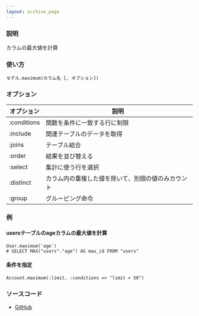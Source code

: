 ```yaml
---
layout: archive_page
---
```

### 説明
カラムの最大値を計算

### 使い方
    モデル.maximum(カラム名 [, オプション])

### オプション

オプション       | 説明
----------- | -------------------------
:conditions | 関数を条件に一致する行に制限
:include    | 関連テーブルのデータを取得
:joins      | テーブル結合
:order      | 結果を並び替える
:select     | 集計に使う行を選択
:distinct   | カラム内の重複した値を除いて、別個の値のみカウント
:group      | グルーピング命令

### 例
#### usersテーブルのageカラムの最大値を計算
    User.maximum('age')
    # SELECT MAX("users"."age") AS max_id FROM "users"

#### 条件を指定
    Account.maximum(:limit, :conditions => "limit > 50")

### ソースコード
* [GitHub](https://github.com/rails/rails/blob/ac30e389ecfa0e26e3d44c1eda8488ddf63b3ecc/activerecord/lib/active_record/relation/calculations.rb#L77)